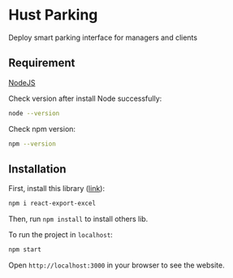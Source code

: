 # Hust Parking

Deploy smart parking interface for managers and clients

## Requirement
[NodeJS](https://nodejs.org/en/download/)

Check version after install Node successfully:
```bash
node --version
```

Check npm version:
```bash
npm --version
```

## Installation

First, install this library ([link](https://www.npmjs.com/package/react-export-excel)):
```bash
npm i react-export-excel
```

Then, run `npm install` to install others lib.

To run the project in `localhost`:
```bash
npm start
```
Open `http://localhost:3000` in your browser to see the website.
